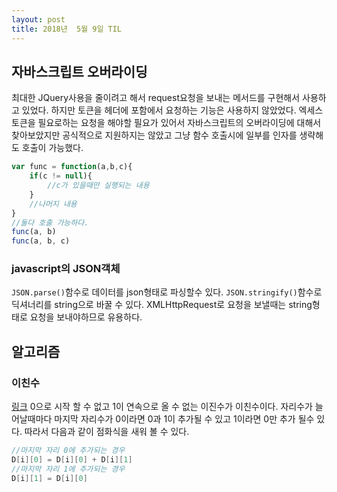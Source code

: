 ```yaml
---
layout: post
title: 2018년  5월 9일 TIL
---
```


## 자바스크립트 오버라이딩
최대한 JQuery사용을 줄이려고 해서 request요청을 보내는 메서드를 구현해서 사용하고 있었다. 하지만 토큰을 헤더에 포함에서 요청하는 기능은 사용하지 않았었다. 엑세스 토큰을 필요로하는 요청을 해야할 필요가 있어서 자바스크립트의 오버라이딩에 대해서 찾아보았지만 공식적으로 지원하지는 않았고 그냥 함수 호출시에 일부를 인자를 생략해도 호출이 가능했다. 

```javascript
var func = function(a,b,c){
    if(c != null){
        //c가 있을때만 실행되는 내용
    }
    //나머지 내용
}
//둘다 호출 가능하다.
func(a, b)
func(a, b, c)
```

### javascript의 JSON객체
`JSON.parse()`함수로 데이터를 json형태로 파싱할수 있다. `JSON.stringify()`함수로 딕셔너리를 string으로 바꿀 수 있다. XMLHttpRequest로 요청을 보낼때는 string형태로 요청을 보내야하므로 유용하다. 


## 알고리즘

### 이친수
[링크](https://www.acmicpc.net/problem/2193)
0으로 시작 할 수 없고 1이 연속으로 올 수 없는 이진수가 이친수이다.
자리수가 늘어날때마다 마지막 자리수가 0이라면 0과 1이 추가될 수 있고 1이라면 0만 추가 될수 있다. 따라서 다음과 같이 점화식을 새워 볼 수 있다.
```java
//마지막 자리 0에 추가되는 경우
D[i][0] = D[i][0] + D[i][1]
//마지막 자리 1에 추가되는 경우
D[i][1] = D[i][0]
```